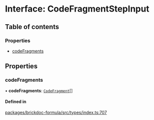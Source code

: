 # Interface: CodeFragmentStepInput

## Table of contents

### Properties

- [codeFragments](CodeFragmentStepInput.md#codefragments)

## Properties

### <a id="codefragments" name="codefragments"></a> codeFragments

• **codeFragments**: [`CodeFragment`](../README.md#codefragment)[]

#### Defined in

[packages/brickdoc-formula/src/types/index.ts:707](https://github.com/brickdoc/brickdoc/blob/main/packages/brickdoc-formula/src/types/index.ts#L707)
